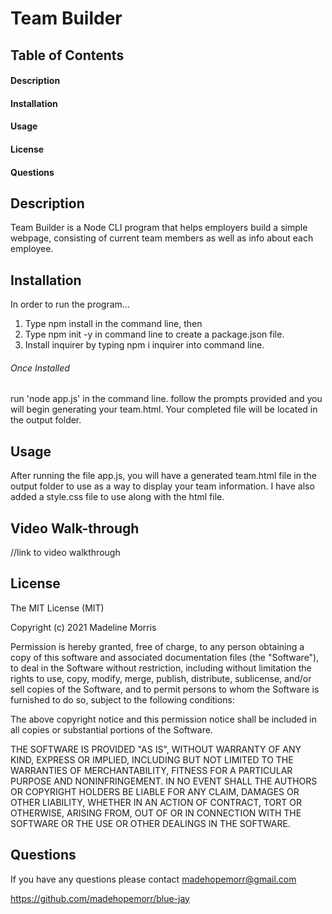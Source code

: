 # Team Builder

## Table of Contents

#### Description
#### Installation
#### Usage
#### License
#### Questions

## Description

Team Builder is a Node CLI program that helps employers build a simple webpage, consisting of current team members as well as info about each employee.

## Installation

In order to run the program...
1. Type npm install in the command line, then 
2. Type npm init -y in command line to create a package.json file.
3. Install inquirer by typing npm i inquirer into command line.

###### Once Installed
run 'node app.js' in the command line. follow the prompts provided and you will begin generating your team.html. Your completed file will be located in the output folder.

## Usage
After running the file app.js, you will have a generated team.html file in the output folder to use as a way to display your team information. I have also added a style.css file to use along with the html file.

## Video Walk-through

//link to video walkthrough

## License
The MIT License (MIT)

Copyright (c) 2021 Madeline Morris

Permission is hereby granted, free of charge, to any person obtaining a copy of this software and associated documentation files (the "Software"), to deal in the Software without restriction, including without limitation the rights to use, copy, modify, merge, publish, distribute, sublicense, and/or sell copies of the Software, and to permit persons to whom the Software is furnished to do so, subject to the following conditions:

The above copyright notice and this permission notice shall be included in all copies or substantial portions of the Software.

THE SOFTWARE IS PROVIDED "AS IS", WITHOUT WARRANTY OF ANY KIND, EXPRESS OR IMPLIED, INCLUDING BUT NOT LIMITED TO THE WARRANTIES OF MERCHANTABILITY, FITNESS FOR A PARTICULAR PURPOSE AND NONINFRINGEMENT. IN NO EVENT SHALL THE AUTHORS OR COPYRIGHT HOLDERS BE LIABLE FOR ANY CLAIM, DAMAGES OR OTHER LIABILITY, WHETHER IN AN ACTION OF CONTRACT, TORT OR OTHERWISE, ARISING FROM, OUT OF OR IN CONNECTION WITH THE SOFTWARE OR THE USE OR OTHER DEALINGS IN THE SOFTWARE.

## Questions

If you have any questions please contact madehopemorr@gmail.com

https://github.com/madehopemorr/blue-jay



